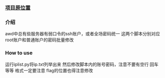 ### [**项目原位置**](https://github.com/Tkitn/awd_ssh_passwd_modify)

### 介绍
awd中总有些服务器有弱口令的ssh账户，或者全场密码统一
这两个脚本分别对应root账户和普通账户的密码批量修改
### How to use
运行iplist.py将ip.txt列举出来
然后修改脚本内的账号密码，注意不要有空行 回车等等 格式一定要注意
flag的位置也得注意修改
